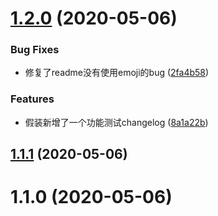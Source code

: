 # [1.2.0](https://github.com/yzffvinz/webpack-build-suite/compare/v1.1.1...v1.2.0) (2020-05-06)


### Bug Fixes

* 修复了readme没有使用emoji的bug ([2fa4b58](https://github.com/yzffvinz/webpack-build-suite/commit/2fa4b583dfb20773d70f2f1d3cb12f02979447fa))


### Features

* 假装新增了一个功能测试changelog ([8a1a22b](https://github.com/yzffvinz/webpack-build-suite/commit/8a1a22b2d94e10293da5a5edadf00c6b04f6643b))



## [1.1.1](https://github.com/yzffvinz/webpack-build-suite/compare/v1.1.0...v1.1.1) (2020-05-06)



# 1.1.0 (2020-05-06)



